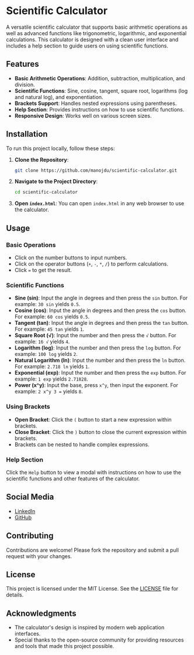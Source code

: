 # Scientific Calculator

A versatile scientific calculator that supports basic arithmetic operations as well as advanced functions like trigonometric, logarithmic, and exponential calculations. This calculator is designed with a clean user interface and includes a help section to guide users on using scientific functions.

## Features

- **Basic Arithmetic Operations**: Addition, subtraction, multiplication, and division.
- **Scientific Functions**: Sine, cosine, tangent, square root, logarithms (log and natural log), and exponentiation.
- **Brackets Support**: Handles nested expressions using parentheses.
- **Help Section**: Provides instructions on how to use scientific functions.
- **Responsive Design**: Works well on various screen sizes.

## Installation

To run this project locally, follow these steps:

1. **Clone the Repository**:
    ```bash
    git clone https://github.com/manojdu/scientific-calculator.git
    ```
   
2. **Navigate to the Project Directory**:
    ```bash
    cd scientific-calculator
    ```

3. **Open `index.html`**:
    You can open `index.html` in any web browser to use the calculator.

## Usage

### Basic Operations

- Click on the number buttons to input numbers.
- Click on the operator buttons (`+`, `-`, `*`, `/`) to perform calculations.
- Click `=` to get the result.

### Scientific Functions

- **Sine (sin)**: Input the angle in degrees and then press the `sin` button. For example: `30 sin` yields `0.5`.
- **Cosine (cos)**: Input the angle in degrees and then press the `cos` button. For example: `60 cos` yields `0.5`.
- **Tangent (tan)**: Input the angle in degrees and then press the `tan` button. For example: `45 tan` yields `1`.
- **Square Root (√)**: Input the number and then press the `√` button. For example: `16 √` yields `4`.
- **Logarithm (log)**: Input the number and then press the `log` button. For example: `100 log` yields `2`.
- **Natural Logarithm (ln)**: Input the number and then press the `ln` button. For example: `2.718 ln` yields `1`.
- **Exponential (exp)**: Input the number and then press the `exp` button. For example: `1 exp` yields `2.71828`.
- **Power (x^y)**: Input the base, press `x^y`, then input the exponent. For example: `2 x^y 3 =` yields `8`.

### Using Brackets

- **Open Bracket**: Click the `(` button to start a new expression within brackets.
- **Close Bracket**: Click the `)` button to close the current expression within brackets.
- Brackets can be nested to handle complex expressions.

### Help Section

Click the `Help` button to view a modal with instructions on how to use the scientific functions and other features of the calculator.

## Social Media

- [LinkedIn](https://www.linkedin.com/in/manojdu2003)
- [GitHub](https://github.com/manojdu)

## Contributing

Contributions are welcome! Please fork the repository and submit a pull request with your changes.

## License

This project is licensed under the MIT License. See the [LICENSE](LICENSE) file for details.

## Acknowledgments

- The calculator's design is inspired by modern web application interfaces.
- Special thanks to the open-source community for providing resources and tools that made this project possible.
